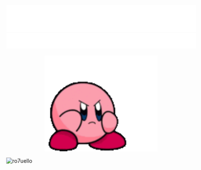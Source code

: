 
![Name](etc/name.svg)
![Header](etc/header.svg)

<div align="center">

  <a href="http://www.chickenroad.org/">
    <img src="etc/kirby-fighter.gif" width="300px">
  </a>
</div>

<p><img align="left" src="https://github-readme-stats.vercel.app/api/top-langs?username=ro7uello&show_icons=true&locale=en&layout=compact" alt="ro7uello" /></p>

<!--
**ro7uello/ro7uello** is a ✨ _special_ ✨ repository because its `README.md` (this file) appears on your GitHub profile.

Here are some ideas to get you started:

- 🔭 I’m currently working on ...
- 🌱 I’m currently learning ...
- 👯 I’m looking to collaborate on ...
- 🤔 I’m looking for help with ...
- 💬 Ask me about ...
- 📫 How to reach me: ...
- 😄 Pronouns: ...
- ⚡ Fun fact: ...
-->
